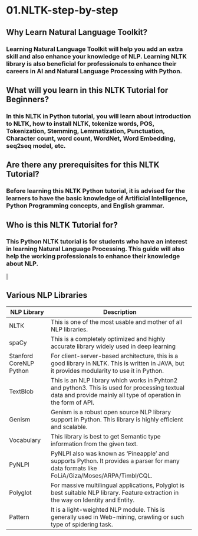 # 01.NLTK-step-by-step
## Why Learn Natural Language Toolkit?
### Learning Natural Language Toolkit will help you add an extra skill and also enhance your knowledge of NLP. Learning NLTK library is also beneficial for professionals to enhance their careers in AI and Natural Language Processing with Python.

## What will you learn in this NLTK Tutorial for Beginners?
### In this NLTK in Python tutorial, you will learn about introduction to NLTK, how to install NLTK, tokenize words, POS, Tokenization, Stemming, Lemmatization, Punctuation, Character count, word count, WordNet, Word Embedding, seq2seq model, etc.

## Are there any prerequisites for this NLTK Tutorial?
### Before learning this NLTK Python tutorial, it is advised for the learners to have the basic knowledge of Artificial Intelligence, Python Programming concepts, and English grammar.

## Who is this NLTK Tutorial for?
### This Python NLTK tutorial is for students who have an interest in learning Natural Language Processing. This guide will also help the working professionals to enhance their knowledge about NLP.

|


## Various NLP Libraries

NLP Library | Description
------------|------------
NLTK        |This is one of the most usable and mother of all NLP libraries.
spaCy       |This is a completely optimized and highly accurate library widely used in deep learning
Stanford CoreNLP Python |For client-server-based architecture, this is a good library in NLTK. This is written in JAVA, but it provides modularity to use it in Python.
TextBlob    | This is an NLP library which works in Pyhton2 and python3. This is used for processing textual data and provide mainly all type of operation in the form of API.
Genism      |Genism is a robust open source NLP library support in Python. This library is highly efficient and scalable.
 Vocabulary	|This library is best to get Semantic type information from the given text.
PyNLPl	|PyNLPI also was known as ‘Pineapple’ and supports Python. It provides a parser for many data formats like FoLiA/Giza/Moses/ARPA/Timbl/CQL.
Polyglot    |For massive multilingual applications, Polyglot is best suitable NLP library. Feature extraction in the way on Identity and Entity.
Pattern     |It is a light-weighted NLP module. This is generally used in Web-mining, crawling or such type of spidering task. 

